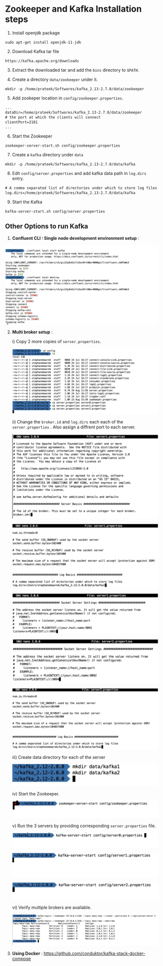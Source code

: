 
# Zookeeper and Kafka Installation steps

1) Install openjdk package 

```
sudo apt-get install openjdk-11-jdk
```

2) Download Kafka tar file 

```
https://kafka.apache.org/downloads
```

3) Extract the downloaded tar and add the `bins` directory to `$PATH`.

4) Create a directory `data/zookeeper` under it.

```
mkdir -p /home/prateek/Softwares/kafka_2.13-2.7.0/data/zookeeper
```

5) Add zookeper location in `config/zookeeper.properties`.

```
...
dataDir=/home/prateek/Softwares/kafka_2.13-2.7.0/data/zookeeper
# the port at which the clients will connect
clientPort=2181
...
```

6) Start the Zookeeper

```
zookeeper-server-start.sh config/zookeeper.properties
```

7) Create a `kafka` directory under `data`

```
mkdir -p /home/prateek/Softwares/kafka_2.13-2.7.0/data/kafka
```

8) Edit `config/server.properties` and add kafka data path in `log.dirs` entry.

```
# A comma separated list of directories under which to store log files
log.dirs=/home/prateek/Softwares/kafka_2.13-2.7.0/data/kafka
```

9) Start the Kafka

```
kafka-server-start.sh config/server.properties 
```

## Other Options to run Kafka

1) __Confluent CLI : Single node development environment setup__ :

![](./resources/c1.png)

2) __Multi broker setup__ :

    i) Copy 2 more copies of `server.properties`.

    ![](./resources/c2.png)

    ii) Change the `broker.id` and `log.dirs` each each of the `server.properties` . Also assign a diffrent port to each server.

    ![](./resources/c3.png)

    ![](./resources/c4.png)

    ![](./resources/c5.png)

    ![](./resources/c6.png)

    ![](./resources/c7.png)

    iii) Create data directory for each of the server

    ![](./resources/c8.png)

    iv) Start the Zookeeper.

    ![](./resources/c9.png)

    v) Run the 3 servers by providing corresponding `server.properties` file.

    ![](./resources/c10.png)

    ![](./resources/c11.png)

    ![](./resources/c13.png)

    vi) Verify multiple brokers are available.

    ![](./resources/c12.png)

3) __Using Docker__ : https://github.com/conduktor/kafka-stack-docker-compose